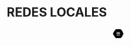 # REDES LOCALES

<p align="center">
<a href="https://gakc05.github.io/" class="enlace-invisible">
  <img src="../botones_imagenes/boton_menu_principal.png" alt="" style="width: 5%;">
</a>
</p>

<style>
.enlace-invisible {
    text-decoration: none;
    color: transparent;
    /* Otros estilos que desees agregar */
}
</style>
